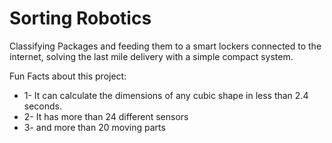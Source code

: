 # Sorting Robotics
Classifying Packages and feeding them to a smart lockers connected to the internet, 
solving the last mile delivery with a simple compact system.

Fun Facts about this project:
* 1- It can calculate the dimensions of any cubic shape in less than 2.4 seconds.
* 2- It has more than 24 different sensors
* 3- and more than 20 moving parts
